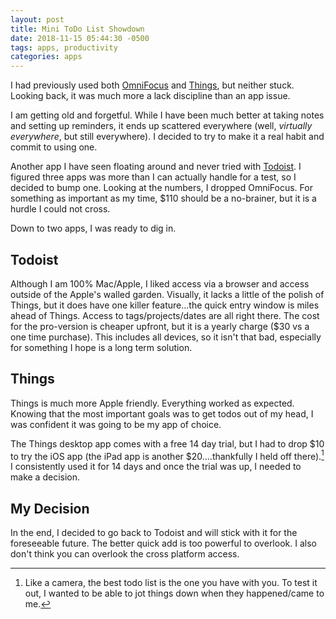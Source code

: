 ```yaml
---
layout: post
title: Mini ToDo List Showdown
date: 2018-11-15 05:44:30 -0500
tags: apps, productivity
categories: apps
---
```


I had previously used both [OmniFocus](https://www.omnigroup.com/omnifocus/) and [Things](https://culturedcode.com/things/), but neither stuck. Looking back, it was much more a lack discipline than an app issue.

I am getting old and forgetful. While I have been much better at taking notes and setting up reminders, it ends up scattered everywhere (well, _virtually everywhere_, but still everywhere). I decided to try to make it a real habit and commit to using one.

Another app I have seen floating around and never tried with [Todoist](https://todoist.com). I figured three apps was more than I can actually handle for a test, so I decided to bump one. Looking at the numbers, I dropped OmniFocus. For something as important as my time, $110 should be a no-brainer, but it is a hurdle I could not cross.

Down to two apps, I was ready to dig in.

## Todoist

Although I am 100% Mac/Apple, I liked access via a browser and access outside of the Apple's walled garden. Visually, it lacks a little of the polish of Things, but it does have one killer feature...the quick entry window is miles ahead of Things. Access to tags/projects/dates are all right there. The cost for the pro-version is cheaper upfront, but it is a yearly charge ($30 vs a one time purchase). This includes all devices, so it isn't that bad, especially for something I hope is a long term solution.

## Things

Things is much more Apple friendly.  Everything worked as expected. Knowing that the most important goals was to get todos out of my head, I was confident it was going to be my app of choice.

The Things desktop app comes with a free 14 day trial, but I had to drop $10 to try the iOS app (the iPad app is another $20....thankfully I held off there).[^1] I consistently used it for 14 days and once the trial was up, I needed to make a decision.

## My Decision

In the end, I decided to go back to Todoist and will stick with it for the foreseeable future. The better quick add is too powerful to overlook. I also don't think you can overlook the cross platform access.

[^1]: Like a camera, the best todo list is the one you have with you. To test it out, I wanted to be able to jot things down when they happened/came to me.
